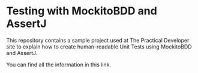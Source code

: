 # Testing with MockitoBDD and AssertJ

This repository contains a sample project used at The Practical Developer site to explain how to create human-readable Unit Tests using MockitoBDD and AssertJ. 

You can find all the information in this link.
